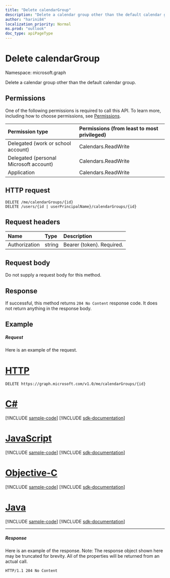 ```yaml
---
title: "Delete calendarGroup"
description: "Delete a calendar group other than the default calendar group."
author: "harini84"
localization_priority: Normal
ms.prod: "outlook"
doc_type: apiPageType
---
```


# Delete calendarGroup

Namespace: microsoft.graph

Delete a calendar group other than the default calendar group.

## Permissions

One of the following permissions is required to call this API. To learn more, including how to choose permissions, see [Permissions](/graph/permissions-reference).

| Permission type                        | Permissions (from least to most privileged) |
| :------------------------------------- | :------------------------------------------ |
| Delegated (work or school account)     | Calendars.ReadWrite                         |
| Delegated (personal Microsoft account) | Calendars.ReadWrite                         |
| Application                            | Calendars.ReadWrite                         |

## HTTP request

<!-- { "blockType": "ignored" } -->

```http
DELETE /me/calendarGroups/{id}
DELETE /users/{id | userPrincipalName}/calendarGroups/{id}
```

## Request headers

| Name          | Type   | Description               |
| :------------ | :----- | :------------------------ |
| Authorization | string | Bearer {token}. Required. |

## Request body

Do not supply a request body for this method.

## Response

If successful, this method returns `204 No Content` response code. It does not return anything in the response body.

## Example

##### Request

Here is an example of the request.


# [HTTP](#tab/http)
<!-- {
  "blockType": "request",
  "name": "delete_calendargroup"
}-->

```http
DELETE https://graph.microsoft.com/v1.0/me/calendarGroups/{id}
```
# [C#](#tab/csharp)
[!INCLUDE [sample-code](../includes/snippets/csharp/delete-calendargroup-csharp-snippets.md)]
[!INCLUDE [sdk-documentation](../includes/snippets/snippets-sdk-documentation-link.md)]

# [JavaScript](#tab/javascript)
[!INCLUDE [sample-code](../includes/snippets/javascript/delete-calendargroup-javascript-snippets.md)]
[!INCLUDE [sdk-documentation](../includes/snippets/snippets-sdk-documentation-link.md)]

# [Objective-C](#tab/objc)
[!INCLUDE [sample-code](../includes/snippets/objc/delete-calendargroup-objc-snippets.md)]
[!INCLUDE [sdk-documentation](../includes/snippets/snippets-sdk-documentation-link.md)]

# [Java](#tab/java)
[!INCLUDE [sample-code](../includes/snippets/java/delete-calendargroup-java-snippets.md)]
[!INCLUDE [sdk-documentation](../includes/snippets/snippets-sdk-documentation-link.md)]

---


##### Response

Here is an example of the response. Note: The response object shown here may be truncated for brevity. All of the properties will be returned from an actual call.

<!-- {
  "blockType": "response",
  "truncated": true
} -->

```http
HTTP/1.1 204 No Content
```

<!-- uuid: 8fcb5dbc-d5aa-4681-8e31-b001d5168d79
2015-10-25 14:57:30 UTC -->

<!-- {
  "type": "#page.annotation",
  "description": "Delete calendarGroup",
  "keywords": "",
  "section": "documentation",
  "tocPath": "",
  "suppressions": [
  ]
}-->
